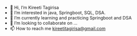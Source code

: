 - 👋 Hi, I’m Kireeti Tagirisa
- 👀 I’m interested in java, Springboot, SQL, DSA.
- 🌱 I’m currently learning and practicing  Springboot and DSA
- 💞️ I’m looking to collaborate on ...
- 📫 How to reach me kireetitagirisa@gmail.com

<!---
KireetiTagirisa/KireetiTagirisa is a ✨ special ✨ repository because its `README.md` (this file) appears on your GitHub profile.
You can click the Preview link to take a look at your changes.
--->
